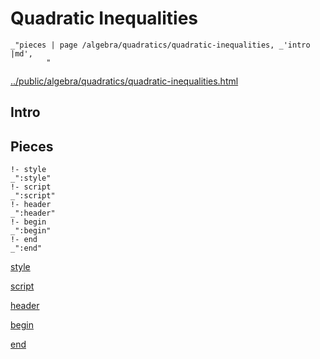 # Quadratic Inequalities

    _"pieces | page /algebra/quadratics/quadratic-inequalities, _'intro |md',
            "

[../public/algebra/quadratics/quadratic-inequalities.html](# "save:")


## Intro

## Pieces

    !- style
    _":style"
    !- script
    _":script"
    !- header
    _":header"
    !- begin
    _":begin"
    !- end
    _":end"

[style]() 

[script]()

[header]()

[begin]()

[end]()

